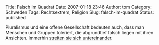 Title: Falsch im Quadrat
Date: 2007-01-18 23:46
Author: tom
Category: Schweden
Tags: Rechtsextrem, Religion
Slug: falsch-im-quadrat
Status: published

Pluralismus und eine offene Gesellschaft bedeuten auch, dass man
Menschen und Gruppen toleriert, die abgrundtief falsch liegen mit ihren
Ansichten. Immerhin [streiten sie sich
untereinander](http://www.sr.se/cgi-bin/International/nyhetssidor/artikel.asp?ProgramID=2108&Nyheter=&format=1&artikel=1151609).

